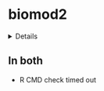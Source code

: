 # biomod2

<details>

* Version: 4.2-4
* GitHub: https://github.com/biomodhub/biomod2
* Source code: https://github.com/cran/biomod2
* Date/Publication: 2023-06-16 12:40:02 UTC
* Number of recursive dependencies: 221

Run `revdepcheck::revdep_details(, "biomod2")` for more info

</details>

## In both

*   R CMD check timed out
    

